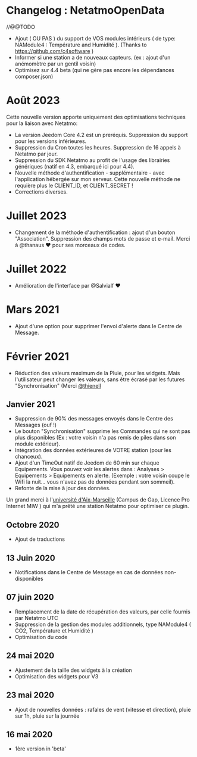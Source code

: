 # Changelog : NetatmoOpenData

//@@TODO
- Ajout ( OU PAS ) du support de VOS modules intérieurs ( de type:  NAModule4 : Température and Humidité ). (Thanks to https://github.com/c4software )
- Informer si une station a de nouveaux capteurs. (ex : ajout d'un anémomètre par un gentil voisin)
- Optimisez sur 4.4 beta (qui ne gère pas encore les dépendances composer.json)

# Août 2023
Cette nouvelle version apporte uniquement des optimisations techniques pour la liaison avec Netatmo: 
- La version Jeedom Core 4.2 est un preréquis. Suppression du support pour les versions inférieures. 
- Suppression du Cron toutes les heures. Suppression de 16 appels à Netatmo par jour.  
- Suppression du SDK Netatmo au profit de l'usage des librairies génériques (natif en 4.3, embarqué ici pour 4.4).
- Nouvelle méthode d'authentification - supplémentaire - avec l'application hébergée sur mon serveur. Cette nouvelle méthode ne requière plus le CLIENT_ID, et CLIENT_SECRET !
- Corrections diverses.

# Juillet 2023
- Changement de la méthode d'authentification : ajout d'un bouton "Association". Suppression des champs mots de passe et e-mail. Merci à @thanaus ❤ pour ses morceaux de codes.️

# Juillet 2022
- Amélioration de l'interface par @Salvialf ❤️

# Mars 2021 
- Ajout d'une option pour supprimer l'envoi d'alerte dans le Centre de Message.

# Février 2021
- Réduction des valeurs maximum de la Pluie, pour les widgets. Mais l'utilisateur peut changer les valeurs, sans être écrasé par les futures "Synchronisation" (Merci [@thienell](https://community.jeedom.com/u/thienell)

## Janvier 2021
- Suppression de 90% des messages envoyés dans le Centre des Messages (ouf !)
- Le bouton "Synchronisation" supprime les Commandes qui ne sont pas plus disponibles (Ex : votre voisin n'a pas remis de piles dans son module extérieur).
- Intégration des données extérieures de VOTRE station (pour les chanceux).
- Ajout d'un TimeOut natif de Jeedom de 60 min sur chaque Equipements. Vous pouvez voir les alertes dans : Analyses > Equipements > Equipements en alerte. (Exemple : votre voisin coupe le Wifi la nuit... vous n'avez pas de données pendant son sommeil).
- Refonte de la mise à jour des données.

Un grand merci à l'[université d'Aix-Marseille](http://www.gap.univ-mrs.fr/miw/) (Campus de Gap, Licence Pro Internet MIW ) qui m'a prêté une station Netatmo pour optimiser ce plugin. 

## Octobre 2020
- Ajout de traductions

## 13 Juin 2020  
- Notifications dans le Centre de Message en cas de données non-disponibles

## 07 juin 2020
- Remplacement de la date de récupération des valeurs, par celle fournis par Netatmo UTC
- Suppression de la gestion des modules additionnels, type NAModule4 ( CO2, Température et Humidité )
- Optimisation du code

## 24 mai 2020 
- Ajustement de la taille des widgets à la création
- Optimisation des widgets pour V3

## 23 mai 2020
- Ajout de nouvelles données : rafales de vent (vitesse et direction), pluie sur 1h, pluie sur la journée

## 16 mai 2020
- 1ère version in 'beta'
